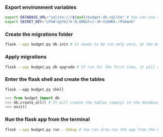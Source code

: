 
### Export environment variables

```bash
export DATABASE_URL="sqlite:///$(pwd)/budget-db.sqlite" # You can use a full path to your database file.
export SECRET_KEY="LPhW~G@?b{*k'8;&MQbT=[~(M-VzDMKk.rP%kAnK"
```

### Create the migrations folder

```bash
flask --app budget.py db init # It needs to be run only once, at the beginning.
````

### Apply migrations
```bash
flask --app budget.py db upgrade # If run for the first time, it will create an empty database (without tables).
```

### Enter the flask shell and create the tables

`flask --app budget.py shell`

```python
>>> from budget import db
>>> db.create_all() # It will create the tables (empty) in the database.
>>> exit()
```

### Run the flask app from the terminal

```bash
flask --app budget.py run --debug # You can also run the app from the budget.py file in PyCharm.
```

